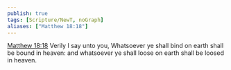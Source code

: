 ```yaml
---
publish: true
tags: [Scripture/NewT, noGraph]
aliases: ["Matthew 18:18"]
---
```

[Matthew 18:18](https://churchofjesuschrist.org/study/scriptures/nt/matt/18?lang=eng&id=p18#p18) Verily I say unto you, Whatsoever ye shall bind on earth shall be bound in heaven: and whatsoever ye shall loose on earth shall be loosed in heaven.
